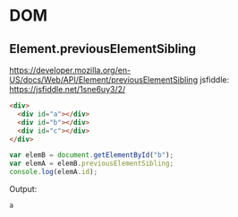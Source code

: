 # DOM

## Element.previousElementSibling
https://developer.mozilla.org/en-US/docs/Web/API/Element/previousElementSibling
jsfiddle: https://jsfiddle.net/1sne6uy3/2/

```html
<div>
  <div id="a"></div>
  <div id="b"></div>
  <div id="c"></div>
</div>
```
```javascript
var elemB = document.getElementById("b");
var elemA = elemB.previousElementSibling;
console.log(elemA.id);
```
Output:
```
a
```
